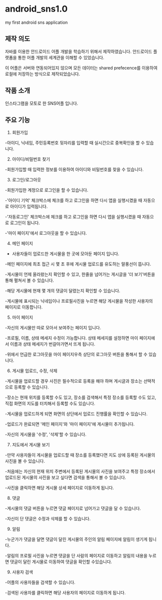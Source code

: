 # android_sns1.0
my first android sns application

## 제작 의도

자바를 이용한 안드로이드 어플 개발을 학습하기 위해서 제작하였습니다. 안드로이드 플랫폼을 통한 어플 개발의 세계관을 이해할 수 있었습니다. 

이 어플은 서버와 연동되어있지 않으며 모든 데이터는 shared prefecence를 이용하여 로컬에 저장하는 방식으로 제작되었습니다.  

## 작품 소개

인스타그램을 모토로 한 SNS어플 입니다. 

## 주요 기능

1. 회원가입

-아이디, 닉네임, 주민등록번호 뒷자리를 입력할 때 실시간으로 중복확인을 할 수 있습니다. 

2. 아이디/비밀번호 찾기

-회원가입할 때 입력한 정보를 이용하여 아이디와 비밀번호를 찾을 수 있습니다.

3. 로그인/로그아웃

-회원가입한 계정으로 로그인을 할 수 있습니다.

-'아이디 기억' 체크박스에 체크를 하고 로그인을 하면 다시 앱을 실행시켰을 때 자동으로 아이디가 입력됩니다.   

-'자동로그인' 체크박스에 체크를 하고 로그인을 하면 다시 앱을 실행시켰을 때 자동으로 로그인이 됩니다.

-'마이 페이지'에서 로그아웃을 할 수 있습니다.

4. 메인 페이지

- 사용자들이 업로드한 게시물을 한 곳에 모아둔 페이지 입니다.

-메인 페이지에 최초 접근 시 몇 초 후에 게시물 업로드를 유도하는 말풍선이 뜹니다. 

-게시물이 언제 올라왔는지 확인할 수 있고, 한줄을 넘어가는 게시글을 '더 보기'버튼을 통해 펼쳐서 볼 수 있습니다. 

-해당 게시물에 현재 몇 개의 댓글이 달렸는지 확인할 수 있습니다. 

-게시물에 표시되는 닉네임이나 프로필사진을 누르면 해당 게시물을 작성한 사용자의 페이지로 이동합니다. 

5. 마이 페이지

-자신의 게시물만 따로 모아서 보여주는 페이지 입니다. 

-프로필, 이름, 상태 메세지 수정이 가능합니다. 상태 메세지를 설정하면 마이 페이지에서 이름과 상태 메세지가 번갈아가면서 뜨게 됩니다.  

-위에서 언급한 로그아웃을 마이 페이지우측 상단의 로그아웃 버튼을 통해서 할 수 있습니다.


6. 게시물 업로드, 수정, 삭제

-게시물을 업로드할 경우 사진은 필수적으로 등록을 해야 하며 게시글과 장소는 선택적으로 등록할 수 있습니다.

-장소는 현재 위치를 등록할 수도 있고, 장소를 검색해서 특정 장소를 등록할 수도 있고, 직접 화면의 지도를 터치해서 등록할 수도 있습니다.

-게시물을 업로드하게 되면 화면의 상단에서 업로드 진행률을 확인할 수 있습니다.

-업로드가 완료되면 '메인 페이지'와 '마이 페이지'에 게시물이 추가됩니다.  

-자신의 게시물을 '수정', '삭제'할 수 있습니다. 

7. 지도에서 게시물 보기

-만약 사용자들이 게시물을 업로드할 때 장소를 등록했다면 지도 상에 등록된 게시물의 사진을 볼 수 있습니다. 

-처음에는 자신의 현재 위치 주변에서 등록된 게시물의 사진을 보여주고 특정 장소에서 업로드된 게시물의 사진을 보고 싶다면 검색을 통해서 볼 수 있습니다. 

-사진을 클릭하면 해당 게시물 상세 페이지로 이동하게 됩니다. 

8. 댓글

-게시물의 댓글 버튼을 누르면 댓글 페이지로 넘어가고 댓글을 달 수 있습니다. 

-자신이 단 댓글은 수정과 삭제를 할 수 있습니다. 

9. 알림

-누군가가 댓글을 달면 댓글이 달린 게시물의 주인의 알림 페이지에 알림이 생기게 됩니다. 

-알림의 프로필 사진을 누르면 댓글을 단 사람의 페이지로 이동하고 알림의 내용을 누르면 댓글이 달린 게시물로 이동하여 댓글을 확인할 수있습니다. 

9. 사용자 검색    

-어플의 사용자들을 검색할 수 있습니다. 

-검색된 사용자를 클릭하면 해당 사용자의 페이지로 이동하게 됩니다. 
